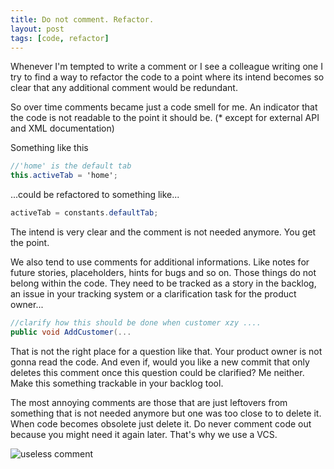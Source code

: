 ```yaml
---
title: Do not comment. Refactor.
layout: post
tags: [code, refactor]
---
```

Whenever I'm tempted to write a comment or I see a colleague writing one I try to find a way to refactor the code to a point where its intend becomes so clear that any additional comment would be redundant.

So over time comments became just a code smell for me. An indicator that the code is not readable to the point it should be. (* except for external API and XML documentation)

Something like this
``` csharp
//'home' is the default tab
this.activeTab = 'home';
```
...could be refactored to something like...
``` csharp
activeTab = constants.defaultTab;
```
The intend is very clear and the comment is not needed anymore. You get the point.

We also tend to use comments for additional informations. Like notes for future stories, placeholders, hints for bugs and so on.
Those things do not belong within the code. They need to be tracked as a story in the backlog, an issue in your tracking system or a clarification task for the product owner...

```csharp
//clarify how this should be done when customer xzy ....
public void AddCustomer(...
```
That is not the right place for a question like that. Your product owner is not gonna read the code. And even if, would you like a new commit that only deletes this comment once this question could be clarified? Me neither. Make this something trackable in your backlog tool.

The most annoying comments are those that are just leftovers from something that is not needed anymore but one was too close to to delete it. When code becomes obsolete just delete it. Do never comment code out because you might need it again later. That's why we use a VCS.

![useless comment]({{"/assets/2017-06-27-Do-not-comment-refactor_wet_floor.jpg"}})